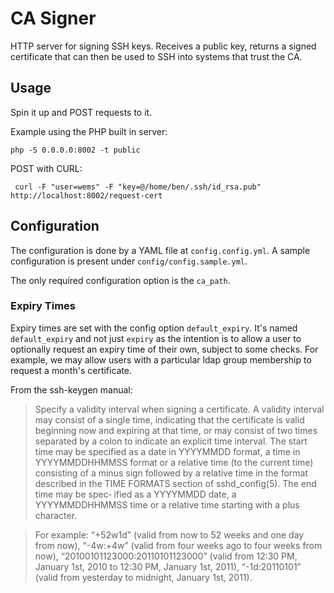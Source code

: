 # CA Signer

HTTP server for signing SSH keys. Receives a public key, returns a signed certificate that can then be used to SSH into
systems that trust the CA.

## Usage

Spin it up and POST requests to it.

Example using the PHP built in server:

```
php -S 0.0.0.0:8002 -t public
```

POST with CURL:

```
 curl -F "user=wems" -F "key=@/home/ben/.ssh/id_rsa.pub" http://localhost:8002/request-cert
```

## Configuration

The configuration is done by a YAML file at `config.config.yml`. A sample configuration is present under `config/config.sample.yml`.

The only required configuration option is the `ca_path`.

### Expiry Times

Expiry times are set with the config option `default_expiry`. It's named `default_expiry` and not just `expiry` as the 
intention is to allow a user to optionally request an expiry time of their own, subject to some checks. For example, we
may allow users with a particular ldap group membership to request a month's certificate.

From the ssh-keygen manual:

> Specify a validity interval when signing a certificate.  A validity interval may consist of a single time, indicating that the certificate is valid beginning now and expiring at that time,
 or may consist of two times separated by a colon to indicate an explicit time interval.  The start time may be specified as a date in YYYYMMDD format, a time in YYYYMMDDHHMMSS format or a
 relative time (to the current time) consisting of a minus sign followed by a relative time in the format described in the TIME FORMATS section of sshd_config(5).  The end time may be spec‐
 ified as a YYYYMMDD date, a YYYYMMDDHHMMSS time or a relative time starting with a plus character.

> For example: “+52w1d” (valid from now to 52 weeks and one day from now), “-4w:+4w” (valid from four weeks ago to four weeks from now), “20100101123000:20110101123000” (valid from 12:30 PM,
 January 1st, 2010 to 12:30 PM, January 1st, 2011), “-1d:20110101” (valid from yesterday to midnight, January 1st, 2011).
